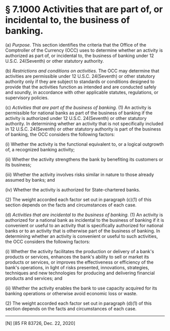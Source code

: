 # § 7.1000   Activities that are part of, or incidental to, the business of banking.

(a) *Purpose.* This section identifies the criteria that the Office of the Comptroller of the Currency (OCC) uses to determine whether an activity is authorized as part of, or incidental to, the business of banking under 12 U.S.C. 24(Seventh) or other statutory authority.


(b) *Restrictions and conditions on activities.* The OCC may determine that activities are permissible under 12 U.S.C. 24(Seventh) or other statutory authority only if they are subject to standards or conditions designed to provide that the activities function as intended and are conducted safely and soundly, in accordance with other applicable statutes, regulations, or supervisory policies.


(c) *Activities that are part of the business of banking.* (1) An activity is permissible for national banks as part of the business of banking if the activity is authorized under 12 U.S.C. 24(Seventh) or other statutory authority. In determining whether an activity that is not specifically included in 12 U.S.C. 24(Seventh) or other statutory authority is part of the business of banking, the OCC considers the following factors:


(i) Whether the activity is the functional equivalent to, or a logical outgrowth of, a recognized banking activity;


(ii) Whether the activity strengthens the bank by benefiting its customers or its business;


(iii) Whether the activity involves risks similar in nature to those already assumed by banks; and


(iv) Whether the activity is authorized for State-chartered banks.


(2) The weight accorded each factor set out in paragraph (c)(1) of this section depends on the facts and circumstances of each case.


(d) *Activities that are incidental to the business of banking.* (1) An activity is authorized for a national bank as incidental to the business of banking if it is convenient or useful to an activity that is specifically authorized for national banks or to an activity that is otherwise part of the business of banking. In determining whether an activity is convenient or useful to such activities, the OCC considers the following factors:


(i) Whether the activity facilitates the production or delivery of a bank's products or services, enhances the bank's ability to sell or market its products or services, or improves the effectiveness or efficiency of the bank's operations, in light of risks presented, innovations, strategies, techniques and new technologies for producing and delivering financial products and services; and


(ii) Whether the activity enables the bank to use capacity acquired for its banking operations or otherwise avoid economic loss or waste.


(2) The weight accorded each factor set out in paragraph (d)(1) of this section depends on the facts and circumstances of each case.



---

[N] [85 FR 83726, Dec. 22, 2020]






